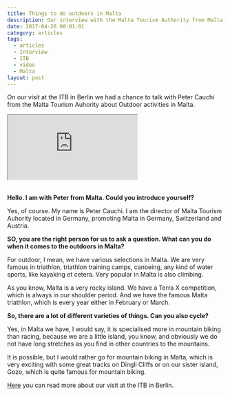 ```yaml
---
title: Things to do outdoors in Malta
description: Our interview with the Malta Tourism Authority from Malta at the ITB in Berlin
date: 2017-04-26 00:01:01
category: articles
tags:
  - articles
  - Interview
  - ITB
  - video
  - Malta
layout: post
---
```


On our visit at the ITB in Berlin we had a chance to talk with Peter Cauchi from the Malta Tourism Auhority about Outdoor activities in Malta.

<div class="embed-responsive embed-responsive-16by9">
  <iframe class="embed-responsive-item" src="https://www.youtube.com/embed/rhPAzrqjAJc"></iframe>

</div>
<br>

<!--more-->

**Hello. I am with Peter from Malta. Could you introduce yourself?**

Yes, of course. My name is Peter Cauchi. I am the director of Malta Tourism Auhority located in Germany, promoting Malta in Germany, Switzerland and Austria.

**SO, you are the right person for us to ask a question. What can you do when it comes to the outdoors in Malta?**

For outdoor, I mean, we have various selections in Malta. We are very famous in triathlon, triathlon training camps, canoeing, any kind of water sports, like kayaking et cetera. Very popular in Malta is also climbing.

As you know, Malta is a very rocky island. We have a Terra X competition, which is always in our shoulder period. And we have the famous Malta triathlon, which is every year either in February or March.

**So, there are a lot of different varieties of things. Can you also cycle?**

Yes, in Malta we have, I would say, it is specialised more in mountain biking than racing, because we are a little island, you know, and obviously we do not have long stretches as you find in other countries to the mountains.

It is possible, but I would rather go for mountain biking in Malta, which is very exciting with some great tracks on Dingli Cliffs or on our sister island, Gozo, which is quite famous for mountain biking.

<a href="http://www.hikeventures.com/ITB-2017/">Here</a> you can read more about our visit at the ITB in Berlin.
